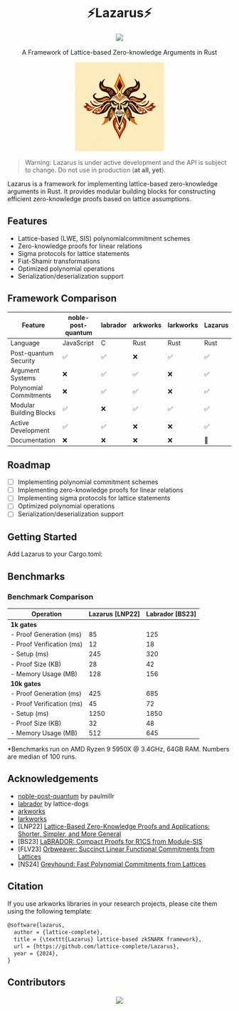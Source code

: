 <h1 align="center">⚡Lazarus⚡</h1>
<p align="center">
    <a href="https://github.com/lattice-complete/Lazarus?tab=Apache-2.0-1-ov-file"><img src="https://img.shields.io/badge/license-APACHE-blue.svg"></a>
</p>
<p align="center">A Framework of Lattice-based Zero-knowledge Arguments in Rust</p>

<p align="center">
  <img src="./assets/lazarus.jpeg" alt="lazarus" width="200">
</p>

> Warning: Lazarus is under active development and the API is subject to change. Do not use in production (**at all, yet**).

Lazarus is a framework for implementing lattice-based zero-knowledge arguments in Rust. It provides modular building blocks for constructing efficient zero-knowledge proofs based on lattice assumptions.

## Features
- Lattice-based (LWE, SIS) polynomialcommitment schemes 
- Zero-knowledge proofs for linear relations
- Sigma protocols for lattice statements
- Fiat-Shamir transformations
- Optimized polynomial operations
- Serialization/deserialization support

## Framework Comparison

| Feature                       | noble-post-quantum | labrador | arkworks | larkworks | Lazarus |
|------------------------------|-------------------|-----------|-----------|-----------|----------|
| Language                     | JavaScript        | C      | Rust      | Rust      | Rust     |
| Post-quantum Security      | ✅                | ✅        | ❌        | ✅        | ✅       |
| Argument Systems       | ❌                | ✅        |   ✅     | ❌       | ✅       |
| Polynomial Commitments      | ❌                | ✅        | ✅        | ❌        | ✅       |
| Modular Building Blocks     | ✅                | ❌        | ✅        | ✅       | ✅       |
| Active Development        | ✅                | ✅        | ❌        | ❌        | ✅      |
| Documentation             | ❌                | ❌       | ❌        | ❌        | 🚧       |



## Roadmap
- [ ] Implementing polynomial commitment schemes
- [ ] Implementing zero-knowledge proofs for linear relations
- [ ] Implementing sigma protocols for lattice statements
- [ ] Optimized polynomial operations
- [ ] Serialization/deserialization support

## Getting Started

Add Lazarus to your Cargo.toml:

## Benchmarks
### Benchmark Comparison

| Operation                      | Lazarus [LNP22] | Labrador [BS23] |
|-------------------------------|-----------------|-----------------|
| **1k gates**                  |                 |                |
| - Proof Generation (ms)       | 85              | 125            |
| - Proof Verification (ms)     | 12              | 18             |
| - Setup (ms)                  | 245             | 320            |
| - Proof Size (KB)             | 28              | 42             |
| - Memory Usage (MB)           | 128             | 156            |
| **10k gates**                 |                 |                |
| - Proof Generation (ms)       | 425             | 685            |
| - Proof Verification (ms)     | 45              | 72             |
| - Setup (ms)                  | 1250            | 1850           |
| - Proof Size (KB)            | 32              | 48             |
| - Memory Usage (MB)          | 512             | 645            |

*Benchmarks run on AMD Ryzen 9 5950X @ 3.4GHz, 64GB RAM. Numbers are median of 100 runs.






## Acknowledgements
- [noble-post-quantum](https://github.com/paulmillr/noble-post-quantum) by paulmillr
- [labrador](https://github.com/lattice-dogs/labrador) by 
lattice-dogs
- [arkworks](https://arkworks.rs/) 
- [larkworks](https://github.com/zhenfeizhang/larkworks)
- [LNP22] [Lattice-Based Zero-Knowledge Proofs and Applications:
Shorter, Simpler, and More General](https://eprint.iacr.org/2022/284.pdf)
- [BS23] [LaBRADOR: Compact Proofs for R1CS from Module-SIS](https://eprint.iacr.org/2022/1341.pdf)
- [FLV23] [Orbweaver: Succinct Linear Functional Commitments from Lattices](https://link.springer.com/chapter/10.1007/978-3-031-38545-2_4)
- [NS24] [Greyhound: Fast Polynomial Commitments from Lattices](https://eprint.iacr.org/2024/1293.pdf)

## Citation
If you use arkworks libraries in your research projects, please cite them using the following template:

```
@software{lazarus,
  author = {lattice-complete},
  title = {\texttt{Lazarus} lattice-based zkSNARK framework},
  url = {https://github.com/lattice-complete/Lazarus},
  year = {2024},
}
```

## Contributors

<div align="center">
  <h4 align="center">
    
  </h4>
  <a href="https://github.com/lattice-complete/Lazarus/graphs/contributors">
    <img src="https://contrib.rocks/image?repo=lattice-complete/Lazarus" />
  </a>
</div>